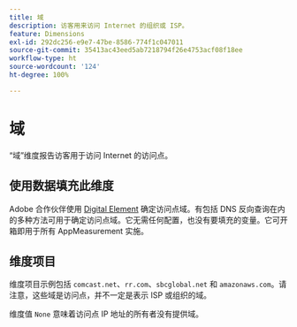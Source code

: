```yaml
---
title: 域
description: 访客用来访问 Internet 的组织或 ISP。
feature: Dimensions
exl-id: 292dc256-e9e7-47be-8586-774f1c047011
source-git-commit: 35413ac43eed5ab7218794f26e4753acf08f18ee
workflow-type: ht
source-wordcount: '124'
ht-degree: 100%

---
```


# 域

“域”维度报告访客用于访问 Internet 的访问点。

## 使用数据填充此维度

Adobe 合作伙伴使用 [Digital Element](https://www.digitalelement.com/) 确定访问点域。有包括 DNS 反向查询在内的多种方法可用于确定访问点域。它无需任何配置，也没有要填充的变量。它可开箱即用于所有 AppMeasurement 实施。

## 维度项目

维度项目示例包括 `comcast.net`、`rr.com`、`sbcglobal.net` 和 `amazonaws.com`。请注意，这些域是访问点，并不一定是表示 ISP 或组织的域。

维度值 `None` 意味着访问点 IP 地址的所有者没有提供域。
